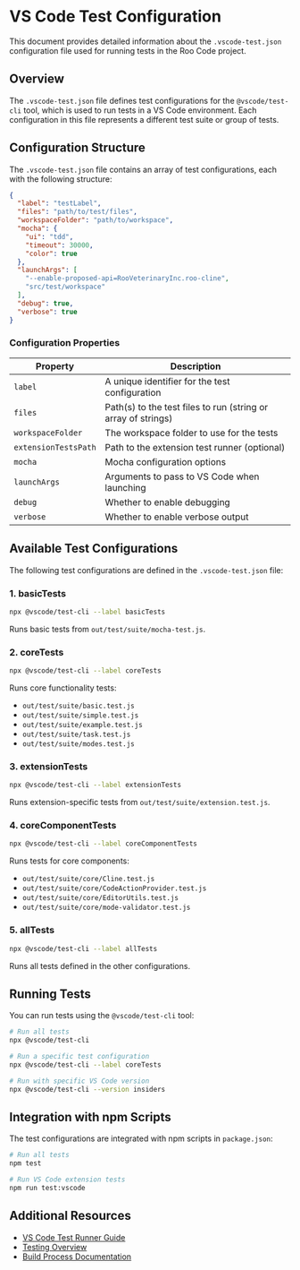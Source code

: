 # VS Code Test Configuration

This document provides detailed information about the `.vscode-test.json` configuration file used for running tests in the Roo Code project.

## Overview

The `.vscode-test.json` file defines test configurations for the `@vscode/test-cli` tool, which is used to run tests in a VS Code environment. Each configuration in this file represents a different test suite or group of tests.

## Configuration Structure

The `.vscode-test.json` file contains an array of test configurations, each with the following structure:

```json
{
  "label": "testLabel",
  "files": "path/to/test/files",
  "workspaceFolder": "path/to/workspace",
  "mocha": {
    "ui": "tdd",
    "timeout": 30000,
    "color": true
  },
  "launchArgs": [
    "--enable-proposed-api=RooVeterinaryInc.roo-cline",
    "src/test/workspace"
  ],
  "debug": true,
  "verbose": true
}
```

### Configuration Properties

| Property | Description |
|----------|-------------|
| `label` | A unique identifier for the test configuration |
| `files` | Path(s) to the test files to run (string or array of strings) |
| `workspaceFolder` | The workspace folder to use for the tests |
| `extensionTestsPath` | Path to the extension test runner (optional) |
| `mocha` | Mocha configuration options |
| `launchArgs` | Arguments to pass to VS Code when launching |
| `debug` | Whether to enable debugging |
| `verbose` | Whether to enable verbose output |

## Available Test Configurations

The following test configurations are defined in the `.vscode-test.json` file:

### 1. basicTests

```bash
npx @vscode/test-cli --label basicTests
```

Runs basic tests from `out/test/suite/mocha-test.js`.

### 2. coreTests

```bash
npx @vscode/test-cli --label coreTests
```

Runs core functionality tests:
- `out/test/suite/basic.test.js`
- `out/test/suite/simple.test.js`
- `out/test/suite/example.test.js`
- `out/test/suite/task.test.js`
- `out/test/suite/modes.test.js`

### 3. extensionTests

```bash
npx @vscode/test-cli --label extensionTests
```

Runs extension-specific tests from `out/test/suite/extension.test.js`.

### 4. coreComponentTests

```bash
npx @vscode/test-cli --label coreComponentTests
```

Runs tests for core components:
- `out/test/suite/core/Cline.test.js`
- `out/test/suite/core/CodeActionProvider.test.js`
- `out/test/suite/core/EditorUtils.test.js`
- `out/test/suite/core/mode-validator.test.js`

### 5. allTests

```bash
npx @vscode/test-cli --label allTests
```

Runs all tests defined in the other configurations.

## Running Tests

You can run tests using the `@vscode/test-cli` tool:

```bash
# Run all tests
npx @vscode/test-cli

# Run a specific test configuration
npx @vscode/test-cli --label coreTests

# Run with specific VS Code version
npx @vscode/test-cli --version insiders
```

## Integration with npm Scripts

The test configurations are integrated with npm scripts in `package.json`:

```bash
# Run all tests
npm test

# Run VS Code extension tests
npm run test:vscode
```

## Additional Resources

- [VS Code Test Runner Guide](./vscode-test-runner.md)
- [Testing Overview](./testing-overview.md)
- [Build Process Documentation](../build-process.md)